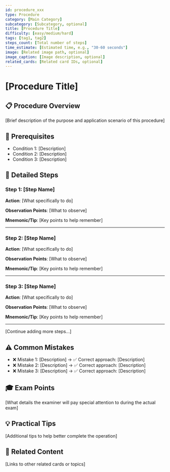 ```yaml
---
id: procedure_xxx
type: Procedure
category: [Main Category]
subcategory: [Subcategory, optional]
title: [Procedure Title]
difficulty: [easy/medium/hard]
tags: [tag1, tag2]
steps_count: [Total number of steps]
time_estimate: [Estimated time, e.g., "30-60 seconds"]
image: [Related image path, optional]
image_caption: [Image description, optional]
related_cards: [Related card IDs, optional]
---
```


# [Procedure Title]

## 📋 Procedure Overview

[Brief description of the purpose and application scenario of this procedure]

## 🎯 Prerequisites

- Condition 1: [Description]
- Condition 2: [Description]
- Condition 3: [Description]

## 📝 Detailed Steps

### Step 1: [Step Name]

**Action**: [What specifically to do]

**Observation Points**: [What to observe]

**Mnemonic/Tip**: [Key points to help remember]

---

### Step 2: [Step Name]

**Action**: [What specifically to do]

**Observation Points**: [What to observe]

**Mnemonic/Tip**: [Key points to help remember]

---

### Step 3: [Step Name]

**Action**: [What specifically to do]

**Observation Points**: [What to observe]

**Mnemonic/Tip**: [Key points to help remember]

---

[Continue adding more steps...]

## ⚠️ Common Mistakes

- ❌ Mistake 1: [Description] → ✅ Correct approach: [Description]
- ❌ Mistake 2: [Description] → ✅ Correct approach: [Description]
- ❌ Mistake 3: [Description] → ✅ Correct approach: [Description]

## 🎓 Exam Points

[What details the examiner will pay special attention to during the actual exam]

## 💡 Practical Tips

[Additional tips to help better complete the operation]

## 🔗 Related Content

[Links to other related cards or topics]
